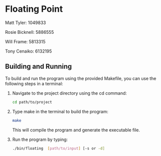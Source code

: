 #   Floating Point

Matt Tyler: 1049833

Rosie Bicknell: 5886555

Will Frame: 5813315

Tony Cenaiko: 6132195


## Building and Running


To build and run the program using the provided Makefile, you can use the following steps in a terminal:

1. Navigate to the project directory using the cd command:

    ```bash
    cd path/to/project
    ```

2. Type make in the terminal to build the program:

    ```bash
    make
    ```

    This will compile the program and generate the executable file.

3. Run the program by typing:

    ```bash
    ./bin/floating  [path/to/input] [-s or -d]
    ```

